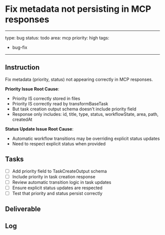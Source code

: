 # Fix metadata not persisting in MCP responses

---
type: bug
status: todo
area: mcp
priority: high
tags:
  - bug-fix
---


## Instruction
Fix metadata (priority, status) not appearing correctly in MCP responses.

**Priority Issue Root Cause**:
- Priority IS correctly stored in files
- Priority IS correctly read by transformBaseTask
- But task creation output schema doesn't include priority field
- Response only includes: id, title, type, status, workflowState, area, path, createdAt

**Status Update Issue Root Cause**:
- Automatic workflow transitions may be overriding explicit status updates
- Need to respect explicit status when provided

## Tasks
- [ ] Add priority field to TaskCreateOutput schema
- [ ] Include priority in task creation response
- [ ] Review automatic transition logic in task updates
- [ ] Ensure explicit status updates are respected
- [ ] Test that priority and status persist correctly

## Deliverable

## Log
